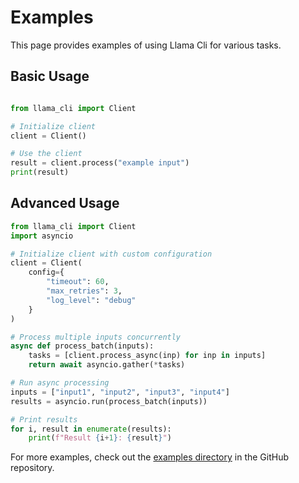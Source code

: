 # Examples

This page provides examples of using Llama Cli for various tasks.

## Basic Usage

```python

from llama_cli import Client

# Initialize client
client = Client()

# Use the client
result = client.process("example input")
print(result)
```

## Advanced Usage

```python
from llama_cli import Client
import asyncio

# Initialize client with custom configuration
client = Client(
    config={
        "timeout": 60,
        "max_retries": 3,
        "log_level": "debug"
    }
)

# Process multiple inputs concurrently
async def process_batch(inputs):
    tasks = [client.process_async(inp) for inp in inputs]
    return await asyncio.gather(*tasks)

# Run async processing
inputs = ["input1", "input2", "input3", "input4"]
results = asyncio.run(process_batch(inputs))

# Print results
for i, result in enumerate(results):
    print(f"Result {i+1}: {result}")
```

For more examples, check out the [examples directory](https://github.com/llamasearchai/llama-cli/tree/main/examples) in the GitHub repository.
